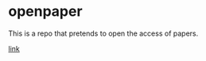 # openpaper
This is a repo that pretends to open the access of papers.

[link](https://ardark27.github.io/openpaper/)
